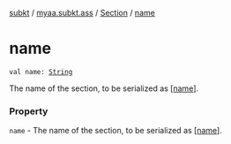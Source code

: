 [subkt](../../index.md) / [myaa.subkt.ass](../index.md) / [Section](index.md) / [name](./name.md)

# name

`val name: `[`String`](https://kotlinlang.org/api/latest/jvm/stdlib/kotlin/-string/index.html)

The name of the section, to be serialized as [[name](./name.md)].

### Property

`name` - The name of the section, to be serialized as [[name](./name.md)].